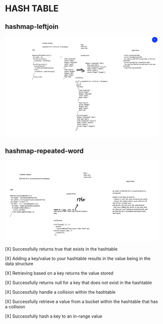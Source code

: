# HASH TABLE

## hashmap-leftjoin

![leftjoin](leftjoin.PNG)


## hashmap-repeated-word

![repaeted](repaeted.PNG)




 [X] Successfully returns true that exists in the hashtable



 [X] Adding a key/value to your hashtable results in the value being in the data structure



 [X] Retrieving based on a key returns the value stored



 [X] Successfully returns null for a key that does not exist in the hashtable



 [X] Successfully handle a collision within the hashtable



 [X] Successfully retrieve a value from a bucket within the hashtable that has a collision



 [X] Successfully hash a key to an in-range value
